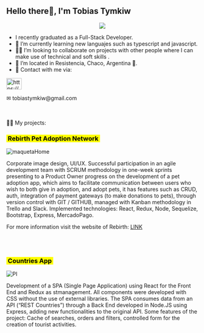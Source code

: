 ## Hello there👋, I'm Tobias Tymkiw 
<div align ="center">
    <img src= "https://64.media.tumblr.com/e0b726934821432b7450deaee576e915/tumblr_mlrxrvQRio1r3apovo1_500.gifv"/>
  </div>
  
  

- I recently graduated as a Full-Stack Developer.
- 🌱 I’m currently learning new languajes such as typescript and javascript.
- 🐱‍🏍 I’m looking to collaborate on projects with other people where I can make use of technical and soft skills .
- 📍  I’m located in Resistencia, Chaco, Argentina 🧉.
- 📩 Contact with me via:

<p align="left">
<a href="https://www.linkedin.com/in/tobias-tymkiw/" target="_blank"><img align="center" src="https://cdn.jsdelivr.net/npm/simple-icons@3.0.1/icons/linkedin.svg" alt="https://www.linkedin.com/in/tobias-tymkiw/" height="30" width="40" fill='#ffff'/></a> 
</p>
<p> ✉ tobiastymkiw@gmail.com</p>
<br></br>
👨‍💻 My projects:

<h3><mark>&nbsp;Rebirth Pet Adoption Network&nbsp;</mark></h3>

![maquetaHome](https://user-images.githubusercontent.com/99422691/184731109-f6da40b9-9c55-45d0-a55b-324aef70b15f.png)

Corporate image design, UI/UX. Successful participation in an agile development team with SCRUM methodology in one-week sprints presenting to a Product Owner progress on the development of a pet adoption app, which aims to facilitate communication between users who wish to both give in adoption, and adopt pets, it has features such as CRUD, auth, integration of payment gateways (to make donations to pets), through version control with GIT / GITHUB, managed with Kanban methodology in Trello and Slack.
Implemented technologies: React, Redux, Node, Sequelize, Bootstrap, Express, MercadoPago.

For more information visit the website of Rebirth:
<a href="https://frontend-rebirth.vercel.app/" target="blank">LINK</a>

<br/>
<br/>



<h3><mark>&nbsp;Countries App&nbsp;</mark></h3>

![PI](https://user-images.githubusercontent.com/83791366/185258804-71fcf3f4-bd35-49ef-93fe-f44ef6690305.png)

Development of a SPA (Single Page Application) using React for the Front End and Redux as stmanagement. All components were developed with CSS without the use of external libraries.
The SPA consumes data from an API (“REST Countries”) through a Back End developed in Node.JS using Express, adding new functionalities to the original API.
Some features of the project: Cache of searches, orders and filters, controlled form for the creation of tourist activities.

